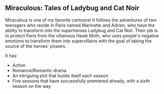 ## Miraculous: Tales of Ladybug and Cat Noir

Miraculous is one of my favorite cartoons! It follows the adventures of two teenagers who reside in Paris named Marinette and Adrien, who have the ability to transform into the
superheroes Ladybug and Cat Noir. Their job is to protect Paris from the villainous Hawk Moth, who uses people's negative emotions to transform them into supervillains with the
goal of taking the source of the heroes' powers.

It has:
 - Action
 - Romance/Romantic drama
 - An intriguing plot that builds itself each season
 - Five seasons that have successfully premiered already, with a sixth season on the way
